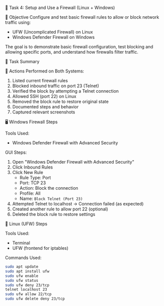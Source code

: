 🔐 Task 4: Setup and Use a Firewall (Linux + Windows)

📝 Objective
Configure and test basic firewall rules to allow or block network traffic using:
- UFW (Uncomplicated Firewall) on Linux
- Windows Defender Firewall on Windows

The goal is to demonstrate basic firewall configuration, test blocking and allowing specific ports, and understand how firewalls filter traffic.

🧪 Task Summary

🔧 Actions Performed on Both Systems:
1. Listed current firewall rules
2. Blocked inbound traffic on port 23 (Telnet)
3. Verified the block by attempting a Telnet connection
4. Allowed SSH (port 22) on Linux
5. Removed the block rule to restore original state
6. Documented steps and behavior
7. Captured relevant screenshots


🖥️ Windows Firewall Steps

Tools Used:
- Windows Defender Firewall with Advanced Security

GUI Steps:
1. Open "Windows Defender Firewall with Advanced Security"
2. Click Inbound Rules
3. Click New Rule
   - Rule Type: Port
   - Port: TCP 23
   - Action: Block the connection
   - Profile: All
   - Name: `Block Telnet (Port 23)`
4. Attempted Telnet to localhost → Connection failed (as expected)
5. Created another rule to allow port 22 (optional)
6. Deleted the block rule to restore settings

🐧 Linux (UFW) Steps

Tools Used:
- Terminal
- UFW (frontend for iptables)

Commands Used:
```bash
sudo apt update
sudo apt install ufw
sudo ufw enable
sudo ufw status
sudo ufw deny 23/tcp
telnet localhost 23
sudo ufw allow 22/tcp
sudo ufw delete deny 23/tcp
